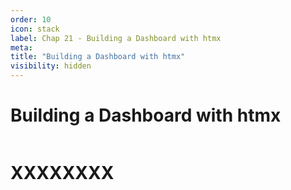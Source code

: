 ```yaml
---
order: 10
icon: stack
label: Chap 21 - Building a Dashboard with htmx
meta:
title: "Building a Dashboard with htmx"
visibility: hidden
---
```

# Building a Dashboard with htmx

![]()

# XXXXXXXX

